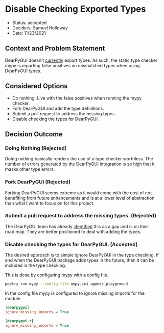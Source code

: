 # Disable Checking Exported Types

- Status: accepted
- Deciders: Samuel Holloway
- Date: 11/23/2021

## Context and Problem Statement

DearPyGUI doesn't [currently](https://github.com/hoffstadt/DearPyGui/issues/922)
export types. As such, the static type checker mypy is reporting false positives
on mismatched types when using DearPyGUI types.

## Considered Options

- Do nothing. Live with the false positives when running the mypy checker.
- Fork DearPyGUI and add the type definitions.
- Submit a pull request to address the missing types.
- Disable checking the types for DearPyGUI.

## Decision Outcome

### Doing Nothing (Rejected)

Doing nothing basically renders the use of a type checker worthless. The number
of errors generated by the DearPyGUI integration is so high that it masks other
type errors.

### Fork DearPyGUI (Rejected)

Forking DearPyGUI seems extreme as it would come with the cost of not benefiting
from future enhancements and is at a lower level of abstraction than what I want
to focus on for this project.

### Submit a pull request to address the missing types. (Rejected)

The DearPyGUI team has already [identified](https://github.com/hoffstadt/DearPyGui/issues/922)
this as a gap and is on their road map. They are better positioned to deal with adding the types.

### Disable checking the types for DearPyGUI. (Accepted)

The desired approach is to simple ignore DearPyGUI in the type checking. If and
when the DearPyGUI package adds types in the future, then it can be included
in the type checking.

This is done by configuring mypy with a config file.

```bash
poetry run mypy --config-file mypy.ini agents_playground
```

In the config file mypy is configured to ignore missing imports for the module.

```ini
[dearpygui]
ignore_missing_imports = True

[dearpygui.*]
ignore_missing_imports = True
```

